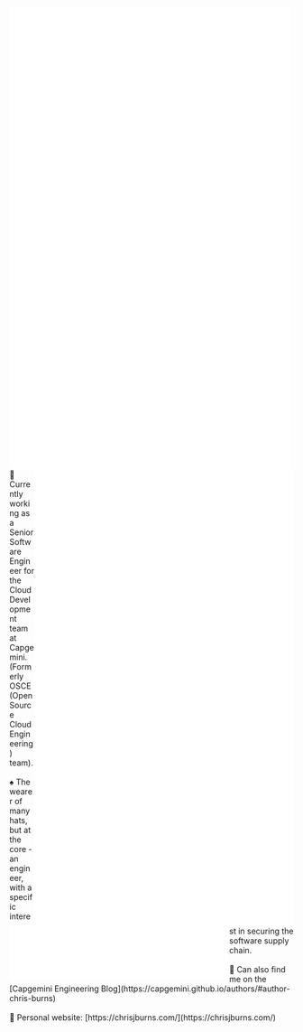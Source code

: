 [<img align="left" width="500" alt="🦑" src="https://github.com/ChrisJBurns/ChrisJBurns/blob/main/general.svg">](#)
[<img align="right" width="460" alt="🦑" src="https://github.com/ChrisJBurns/ChrisJBurns/blob/main/metrics.plugin.achievements.details.svg">](#)
[<img align="left" width="390" alt="🦑" src="metrics.plugin.reactions.svg">](#)




</br>
</br>
🔭 Currently working as a Senior Software Engineer for the Cloud Development team at Capgemini. (Formerly OSCE (Open Source Cloud Engineering) team).
</br>
</br>
♠️ The wearer of many hats, but at the core - an engineer, with a specific interest in securing the software supply chain.
</br>
</br>
💠 Can also find me on the [Capgemini Engineering Blog](https://capgemini.github.io/authors/#author-chris-burns)
</br>
</br>
🧪 Personal website: [https://chrisjburns.com/](https://chrisjburns.com/)
</br>
</br>
